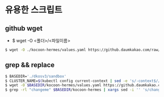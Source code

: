# 유용한 스크립트

## github wget

- $ wget -O <폴더>/<파일이름> <github raw url>

```bash
$ wget -O ./kocoon-hermes/values.yaml https://github.daumkakao.com/raw/~~~
```

## grep && replace

```bash
$ BASEDIR='./dkosv3/sandbox'
$ CLUSTER_NAME=$(kubectl config current-context | sed -e 's/-context$//')
$ wget -O $BASEDIR/kocoon-hermes/values.yaml https://github.daumkakao.com/raw/~~~
$ grep -rl "changeme" $BASEDIR/kocoon-hermes | xargs sed -i '' 's/changeme/'"$CLUSTER_NAME"'/g'
```